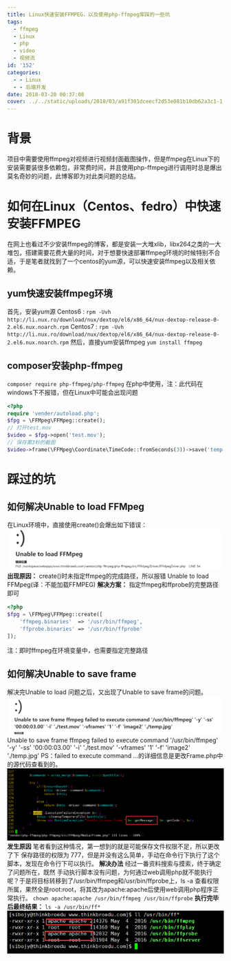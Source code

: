 ```yaml
---
title: Linux快速安装FFMPEG，以及使用php-ffmpeg库踩的一些坑
tags:
  - ffmpeg
  - Linux
  - php
  - video
  - 视频流
id: '152'
categories:
  - - Linux
  - - 后端开发
date: 2018-03-20 00:37:08
cover: ../../static/uploads/2018/03/a91f301dceecf2d53e081b10db62a3c1-1.png
---
```




# 背景

项目中需要使用ffmpeg对视频进行视频封面截图操作，但是ffmpeg在Linux下的安装需要装很多依赖包，非常费时间，并且使用php-ffmpeg进行调用时总是爆出莫名奇妙的问题，此博客即为对此类问题的总结。

# 如何在Linux（Centos、fedro）中快速安装FFMPEG

在网上也看过不少安装ffmpeg的博客，都是安装一大堆xlib，libx264之类的一大堆包，搭建需要花费大量的时间，对于想要快速部署ffmpeg环境的时候特别不合适，于是笔者就找到了一个centos的yum源，可以快速安装ffmpeg以及相关依赖。

## yum快速安装ffmpeg环境

首先，安装yum源 Centos6 : `rpm -Uvh http://li.nux.ro/download/nux/dextop/el6/x86_64/nux-dextop-release-0-2.el6.nux.noarch.rpm` Centos7 : `rpm -Uvh http://li.nux.ro/download/nux/dextop/el6/x86_64/nux-dextop-release-0-2.el6.nux.noarch.rpm` 然后，直接yum安装ffmpeg `yum install ffmpeg`

## composer安装php-ffmpeg

`composer require php-ffmpeg/php-ffmpeg` 在php中使用，注：此代码在windows下不报错，但在Linux中可能会出现问题

```php
<?php
require 'vender/autoload.php';
$fpg = \FFMpeg\FFMpeg::create();
// 打开test.mov
$video = $fpg->open('test.mov');
// 保存第3秒的截图
$video->frame(\FFMpeg\Coordinate\TimeCode::fromSeconds(3))->save('temp.jpg');
```

# 踩过的坑

## 如何解决Unable to load FFMpeg

在Linux环境中，直接使用create()会爆出如下错误： ![](../static/uploads/2018/03/a91f301dceecf2d53e081b10db62a3c1.png) **出现原因：** create()时未指定ffmpeg的完成路径，所以报错 Unable to load FFMpeg(译：不能加载FFMPEG) **解决方案：** 指定ffmpeg和ffprobe的完整路径即可

```php
<?php
$fpg = \FFMpeg\FFMpeg::create([
    'ffmpeg.binaries'  => '/usr/bin/ffmpeg',
    'ffprobe.binaries' => '/usr/bin/ffprobe'
]);

```

注：即时ffmpeg在环境变量中，也需要指定完整路径

## 如何解决Unable to save frame

解决完Unable to load 问题之后，又出现了Unable to save frame的问题。 ![](../static/uploads/2018/03/cc2e4dc9f7198855b380b292c19fa134.png) Unable to save frame ffmpeg failed to execute command '/usr/bin/ffmpeg' '-y' '-ss' '00:00:03.00' '-i' './test.mov' '-vframes' '1' '-f' 'image2' './temp.jpg' PS：failed to execute command ...的详细信息是更改Frame.php中的源代码查看到的。 ![](../static/uploads/2018/03/ab5d2667570329426176e8dab57fc21c.png) **发生原因** 笔者看到这种情况，第一想到的就是可能保存文件权限不足，所以更改了下 保存路径的权限为 777，但是并没有这么简单，手动在命令行下执行了这个脚本，发现在命令行下可以执行。 **解决办法** 经过一番资料搜索与摸索，终于确定了问题所在，既然 手动执行脚本没有问题，为何通过web调用php就不能执行呢？于是将目标转移到了/usr/bin/ffmpeg和/usr/bin/ffprobe上，ls -a 查看权限所属，果然全是root:root，将其改为apache:apache后使用web调用php程序正常执行。 `chown apache:apache /usr/bin/ffmpeg /usr/bin/ffprobe` **执行完毕后最终结果：** `ls -a /usr/bin/ff*` ![](../static/uploads/2018/03/ce19ebe38061627bff4dc498fdc29d23.png)